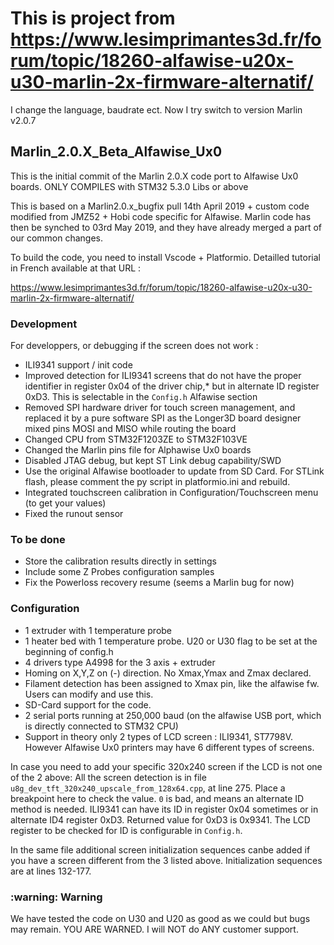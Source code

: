 # This is project from https://www.lesimprimantes3d.fr/forum/topic/18260-alfawise-u20x-u30-marlin-2x-firmware-alternatif/
I change the language, baudrate ect.
Now I try switch to version Marlin v2.0.7

## Marlin_2.0.X_Beta_Alfawise_Ux0

This is the initial commit of the Marlin 2.0.X code port to Alfawise Ux0 boards. ONLY COMPILES with STM32 5.3.0 Libs or above

This is based on a Marlin2.0.x_bugfix pull 14th April 2019 + custom code modified from JMZ52 + Hobi code specific for Alfawise. Marlin code has then be synched to 03rd May 2019, and they have already merged a part of our common changes.

To build the code, you need to install Vscode + Platformio. Detailled tutorial in French available at that URL :

https://www.lesimprimantes3d.fr/forum/topic/18260-alfawise-u20x-u30-marlin-2x-firmware-alternatif/


### Development
For developpers, or debugging if the screen does not work :

- ILI9341 support / init code
- Improved detection for ILI9341 screens that do not have the proper identifier in register 0x04 of the driver chip,*
but in alternate ID register 0xD3. This is selectable in the `Config.h` Alfawise section
- Removed SPI hardware driver for touch screen management, and replaced it by a pure software SPI as the Longer3D board
designer mixed pins MOSI and MISO while routing the board
- Changed CPU from STM32F1203ZE to STM32F103VE
- Changed the Marlin pins file for Alphawise Ux0 boards
- Disabled JTAG debug, but kept ST Link debug capability/SWD
- Use the original Alfawise bootloader to update from SD Card.
  For STLink flash, please comment the py script in platformio.ini and rebuild.
- Integrated touchscreen calibration in Configuration/Touchscreen menu (to get your values)
- Fixed the runout sensor

### To be done

- Store the calibration results directly in settings
- Include some Z Probes configuration samples
- Fix the Powerloss recovery resume (seems a Marlin bug for now)

### Configuration

- 1 extruder with 1 temperature probe
- 1 heater bed with 1 temperature probe. U20 or U30 flag to be set at the beginning of config.h
- 4 drivers type A4998 for the 3 axis + extruder
- Homing on X,Y,Z on (-) direction. No Xmax,Ymax and Zmax declared.
- Filament detection has been assigned to Xmax pin, like the alfawise fw. Users can modify and use this.
- SD-Card support for the code.
- 2 serial ports running at 250,000 baud (on the alfawise USB port, which is directly connected to STM32 CPU)
- Support in theory only 2 types of LCD screen : ILI9341, ST7798V. However Alfawise Ux0 printers may have 6 different types of screens.

In case you need to add your specific 320x240 screen if the LCD is not one of the 2 above:
All the screen detection is in file `u8g_dev_tft_320x240_upscale_from_128x64.cpp`, at line 275.
Place a breakpoint here to check the value. `0` is bad, and means an alternate ID method is needed.
ILI9341 can have its ID in register 0x04 sometimes or in alternate ID4 register 0xD3. Returned value for 0xD3 is 0x9341.
The LCD register to be checked for ID is configurable in `Config.h`.

In the same file additional screen initialization sequences canbe added if you have a screen different from the 3 listed above.
Initialization sequences are at lines 132-177.

<h3>:warning: Warning</h3>
We have tested the code on U30 and U20 as good as we could but bugs may remain. YOU ARE WARNED.
I will NOT do ANY customer support.
